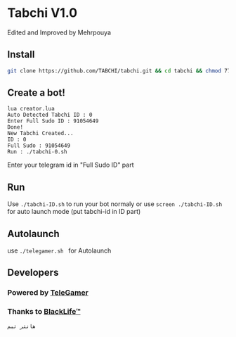 # Tabchi V1.0
Edited and Improved by Mehrpouya

## Install
```bash
git clone https://github.com/TABCHI/tabchi.git && cd tabchi && chmod 777 install.sh && chmod 777 telegamer.sh && ./install.sh && lua creator.lua
```
## Create a bot!
```
lua creator.lua
Auto Detected Tabchi ID : 0
Enter Full Sudo ID : 91054649
Done!
New Tabchi Created...
ID : 0
Full Sudo : 91054649
Run : ./tabchi-0.sh
```
Enter your telegram id in "Full Sudo ID" part

## Run
Use `./tabchi-ID.sh` to run your bot normaly or use `screen ./tabchi-ID.sh` for auto launch mode (put tabchi-id in ID part)

## Autolaunch
use `./telegamer.sh ` for Autolaunch

## Developers

### Powered by [TeleGamer](https://telegram.me/HunterTeam)
### Thanks to [BlackLife™](https://t.me/Parham_TROL)
`هانتر تیم`

